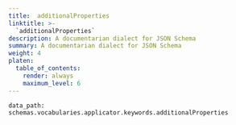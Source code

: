 ```yaml
---
title:  additionalProperties
linktitle: >-
  `additionalProperties`
description: A documentarian dialect for JSON Schema
summary: A documentarian dialect for JSON Schema
weight: 4
platen:
  table_of_contents:
    render: always
    maximum_level: 6
---
```


```schematize
data_path: schemas.vocabularies.applicator.keywords.additionalProperties
```
